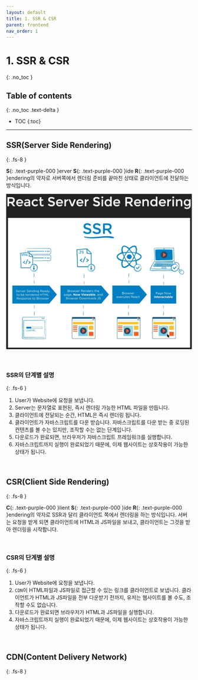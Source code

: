 ```yaml
---
layout: default
title: 1. SSR & CSR
parent: frontend
nav_order: 1
---
```


# 1. SSR & CSR
{: .no_toc }

## Table of contents
{: .no_toc .text-delta }

- TOC
{:toc}

---

## SSR(Server Side Rendering)
{: .fs-8 }

**S**{: .text-purple-000 }erver **S**{: .text-purple-000 }ide **R**{: .text-purple-000 }endering의 약자로 서버쪽에서 렌더링 준비를 끝마친 상태로 클라이언트에 전달하는 방식입니다.

![ssr_csr_1](../../assets/images/ssr_csr_1.jpg)

&nbsp;

### SSR의 단계별 설명
{: .fs-6 }

1. User가 Website에 요청을 보냅니다.
2. Server는 문자열로 표현된, 즉시 렌더링 가능한 HTML 파일을 만듭니다.
3. 클라이언트에 전달되는 순간, HTML은 즉시 렌더링 됩니다.
4. 클라이언트가 자바스크립트를 다운 받습니다. 자바스크립트를 다운 받는 중 로딩된 컨텐츠를 볼 수는 있지만, 조작할 수는 없는 단계입니다.
5. 다운로드가 완료되면, 브라우저가 자바스크립트 프레임워크를 실행합니다.
6. 자바스크립트까지 실행이 완료되었기 때문에, 이제 웹사이트는 상호작용이 가능한 상태가 됩니다.

&nbsp;

## CSR(Client Side Rendering)
{: .fs-8 }

**C**{: .text-purple-000 }lient **S**{: .text-purple-000 }ide **R**{: .text-purple-000 }endering의 약자로 SSR과 달리 클라이언트 쪽에서 렌더링을 하는 방식입니다. 서버는 요청을 받게 되면 클라이언트에 HTML과 JS파일을 보내고, 클라이언트는 그것을 받아 렌더링을 시작합니다.

&nbsp;

### CSR의 단계별 설명
{: .fs-6 }

1. User가 Website에 요청을 보냅니다.
2. `CDN`이 HTML파일과 JS파일로 접근할 수 있는 링크를 클라이언트로 보냅니다. 클라이언트가 HTML과 JS파일을 전부 다운받기 전까지, 유저는 웹사이트를 볼 수도, 조작할 수도 없습니다.
3. 다운로드가 완료되면 브라우저가 HTML과 JS파일을 실행합니다.
4. 자바스크립트까지 실행이 완료되었기 때문에, 이제 웹사이트는 상호작용이 가능한 상태가 됩니다.

&nbsp;

## CDN(Content Delivery Network)
{: .fs-8 }

